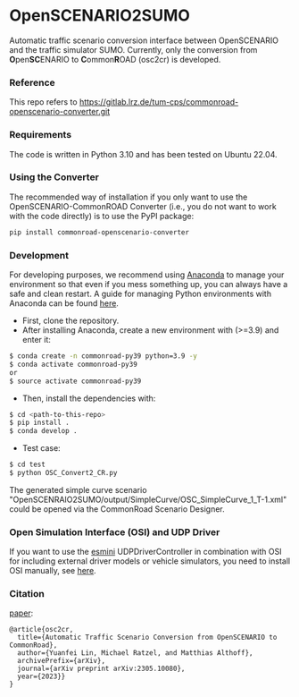 # OpenSCENARIO2SUMO
Automatic traffic scenario conversion interface between OpenSCENARIO and the traffic simulator SUMO. Currently, only the conversion from **O**pen**SC**ENARIO to **C**ommon**R**OAD (osc2cr) is developed.<br>

### Reference
This repo refers to https://gitlab.lrz.de/tum-cps/commonroad-openscenario-converter.git

### Requirements
The code is written in Python 3.10 and has been tested on Ubuntu 22.04. 

### Using the Converter
The recommended way of installation if you only want to use the OpenSCENARIO-CommonROAD Converter
(i.e., you do not want to work with the code directly) is to use the PyPI package:
```bash
pip install commonroad-openscenario-converter
```
### Development
For developing purposes, we recommend using [Anaconda](https://www.anaconda.com/) to manage your environment so that
even if you mess something up, you can always have a safe and clean restart. 
A guide for managing Python environments with Anaconda can be found [here](https://conda.io/projects/conda/en/latest/user-guide/tasks/manage-environments.html).

- First, clone the repository. 
- After installing Anaconda, create a new environment with (>=3.9) and enter it:
``` bash
$ conda create -n commonroad-py39 python=3.9 -y
$ conda activate commonroad-py39
or
$ source activate commonroad-py39
```
- Then, install the dependencies with:

```sh
$ cd <path-to-this-repo>
$ pip install .
$ conda develop .
```

- Test case:
```bash
$ cd test
$ python OSC_Convert2_CR.py
```
The generated simple curve scenario "OpenSCENRAIO2SUMO/output/SimpleCurve/OSC_SimpleCurve_1_T-1.xml" could be opened via the CommonRoad Scenario Designer.

### Open Simulation Interface (OSI) and UDP Driver
If you want to use the [esmini](https://github.com/esmini/esmini) UDPDriverController in combination with OSI for including
external driver models or vehicle simulators, you need to install OSI manually, 
see [here](https://github.com/OpenSimulationInterface/open-simulation-interface).


### Citation
[paper](https://arxiv.org/pdf/2305.10080.pdf):
```text
@article{osc2cr,
  title={Automatic Traffic Scenario Conversion from OpenSCENARIO to CommonRoad},
  author={Yuanfei Lin, Michael Ratzel, and Matthias Althoff},
  archivePrefix={arXiv},
  journal={arXiv preprint arXiv:2305.10080},
  year={2023}}
}
```

